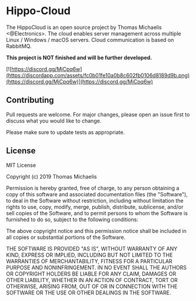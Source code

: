 # Hippo-Cloud

The HippoCloud is an open source project by Thomas Michaelis <@Electronics>.
The cloud enables server management across multiple Linux / Windows / macOS servers. Cloud communication is based on RabbitMQ.

**This project is NOT finished and will be further developed.**

[![https://discord.gg/MjCpq6w](https://discordapp.com/assets/fc0b01fe10a0b8c602fb0106d8189d9b.png)(https://discord.gg/MjCpq6w)](https://discord.gg/MjCpq6w)

## Contributing
Pull requests are welcome. For major changes, please open an issue first to discuss what you would like to change.

Please make sure to update tests as appropriate.

## License
MIT License

Copyright (c) 2019 Thomas Michaelis

Permission is hereby granted, free of charge, to any person obtaining a copy
of this software and associated documentation files (the "Software"), to deal
in the Software without restriction, including without limitation the rights
to use, copy, modify, merge, publish, distribute, sublicense, and/or sell
copies of the Software, and to permit persons to whom the Software is
furnished to do so, subject to the following conditions:

The above copyright notice and this permission notice shall be included in all
copies or substantial portions of the Software.

THE SOFTWARE IS PROVIDED "AS IS", WITHOUT WARRANTY OF ANY KIND, EXPRESS OR
IMPLIED, INCLUDING BUT NOT LIMITED TO THE WARRANTIES OF MERCHANTABILITY,
FITNESS FOR A PARTICULAR PURPOSE AND NONINFRINGEMENT. IN NO EVENT SHALL THE
AUTHORS OR COPYRIGHT HOLDERS BE LIABLE FOR ANY CLAIM, DAMAGES OR OTHER
LIABILITY, WHETHER IN AN ACTION OF CONTRACT, TORT OR OTHERWISE, ARISING FROM,
OUT OF OR IN CONNECTION WITH THE SOFTWARE OR THE USE OR OTHER DEALINGS IN THE
SOFTWARE.
